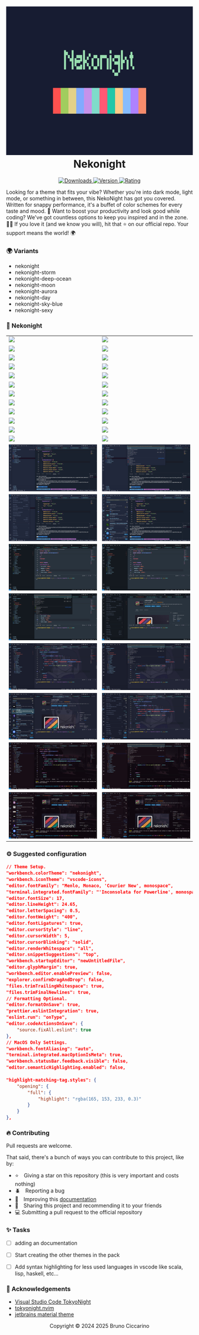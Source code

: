<h1 align="center">
  <br>
  <a href="https://marketplace.visualstudio.com/items?itemName=BrunoCiccarino.nekonight">
    <img src="./icon.jpg" width="600" height="400">
  </a>
  <br>
  Nekonight
  <br>
</h1>

<p align="center">
  <a href="https://marketplace.visualstudio.com/items?itemName=BrunoCiccarino.nekonight">
    <img src="https://img.shields.io/visual-studio-marketplace/i/BrunoCiccarino.nekonight?style=for-the-badge&logo=vscode&color=%23bae1ff" alt="Downloads">
  </a>
  <a href="https://marketplace.visualstudio.com/items?itemName=BrunoCiccarino.nekonight">
    <img src="https://img.shields.io/visual-studio-marketplace/v/BrunoCiccarino.nekonight?style=for-the-badge&color=%23ffb3ba" alt="Version">
  </a>
  <a href="https://marketplace.visualstudio.com/items?itemName=BrunoCiccarino.nekonight">
    <img src="https://img.shields.io/visual-studio-marketplace/stars/BrunoCiccarino.nekonight?style=for-the-badge&color=%09%2368c4af" alt="Rating">
  </a>
</p>

Looking for a theme that fits your vibe? Whether you're into dark mode, light mode, or something in between, this NekoNight has got you covered. Written for snappy performance, it's a buffet of color schemes for every taste and mood. 🍭 Want to boost your productivity and look good while coding? We've got countless options to keep you inspired and in the zone. 🚀✨ If you love it (and we know you will), hit that ⭐ on our official repo. Your support means the world! 🌍

### 🌍 Variants

- nekonight 
- nekonight-storm
- nekonight-deep-ocean
- nekonight-moon
- nekonight-aurora
- nekonight-day
- nekonight-sky-blue
- nekonight-sexy

### 🚀 Nekonight 

<table width="100%">
  <tr>
    <td width="50%">
      <img src="./img/nekonight-vscode.jpg" />
    </td>
    <td width="50%">
      <img src="./img/nekonight-vscode-1.jpg" />
    </td>
    </tr>
    <tr>
    <td width="50%">
      <img src="./img/nekonight-vscode-2.jpg" />
    </td>
    <td width="50%">
      <img src="./img/nekonight-vscode-3.jpg" />
    </td>
    </tr>
    <tr>
    <td width="50%">
      <img src="./img/nekonight-vscode-storm.jpg" />
    </td>
    <td width="50%">
      <img src="./img/nekonight-vscode-storm-1.jpg" />
    </td>
    </tr>
        <tr>
    <td width="50%">
      <img src="./img/nekonight-vscode-storm-2.jpg" />
    </td>
    <td width="50%">
      <img src="./img/nekonight-vscode-storm-2.jpg" />
    </td>
    </tr>
    <tr>
    <td width="50%">
      <img src="./img/deepocean.jpg" />
    </td>
    <td width="50%">
      <img src="./img/deepocean-1.jpg" />
    </td>
    </tr>
      <tr>
    <td width="50%">
      <img src="./img/deepocean-2.jpg" />
    </td>
    <td width="50%">
      <img src="./img/deepocean-3.jpg" />
    </td>
    </tr>
    <tr>
    <td width="50%">
      <img src="./img/nekonight-moon.jpg" />
    </td>
    <td width="50%">
      <img src="./img/nekonight-moon1.jpg" />
    </td>
    </tr>
        <tr>
    <td width="50%">
      <img src="./img/nekonight-moon2.jpg" />
    </td>
    <td width="50%">
      <img src="./img/nekonight-moon3.jpg" />
    </td>
    </tr>
    <tr>
    <td width="50%">
      <img src="./img/aurora.jpg" />
    </td>
    <td width="50%">
      <img src="./img/aurora1.jpg" />
    </td>
    </tr>
        <tr>
    <td width="50%">
      <img src="./img/aurora2.jpg" />
    </td>
    <td width="50%">
      <img src="./img/aurora3.jpg" />
    </td>
    </tr>
        <tr>
    <td width="50%">
      <img src="./img/day.jpg" />
    </td>
    <td width="50%">
      <img src="./img/day1.jpg" />
    </td>
    </tr>
        <tr>
    <td width="50%">
      <img src="./img/day2.jpg" />
    </td>
    <td width="50%">
      <img src="./img/day3.jpg" />
    </td>
    </tr>
    <tr>
    <td width="50%">
      <img src="./img/onedark-deep.jpg" />
    </td>
    <td width="50%">
      <img src="./img/onedark-deep1.jpg" />
    </td>
    </tr>
        <tr>
    <td width="50%">
      <img src="./img/onedark-deep2.jpg" />
    </td>
    <td width="50%">
      <img src="./img/onedark-deep3.jpg" />
    </td>
    </tr>
    <tr>
    <td width="50%">
      <img src="./img/sky-blue.jpg" />
    </td>
    <td width="50%">
      <img src="./img/sky-blue-1.jpg" />
    </td>
    </tr>
        <tr>
    <td width="50%">
      <img src="./img/sky-blue-2.jpg" />
    </td>
    <td width="50%">
      <img src="./img/sky-blue-3.jpg" />
    </td>
    </tr>
    <tr>
    <td width="50%">
      <img src="./img/sheep.jpg" />
    </td>
    <td width="50%">
      <img src="./img/sheep-01.jpg" />
    </td>
    </tr>
        <tr>
    <td width="50%">
      <img src="./img/sheep-02.jpg" />
    </td>
    <td width="50%">
      <img src="./img/sheep-03.jpg" />
    </td>
    </tr>
        <tr>
    <td width="50%">
      <img src="./img/sexy.jpg" />
    </td>
    <td width="50%">
      <img src="./img/sexy-1.jpg" />
    </td>
    </tr>
        <tr>
    <td width="50%">
      <img src="./img/sexy-2.jpg" />
    </td>
    <td width="50%">
      <img src="./img/sexy-3.jpg" />
    </td>
    </tr>
</table>

### ⚙️ Suggested configuration

```json
// Theme Setup.
"workbench.colorTheme": "nekonight",
"workbench.iconTheme": "vscode-icons",
"editor.fontFamily": "Menlo, Monaco, 'Courier New', monospace",
"terminal.integrated.fontFamily": "'Inconsolata for Powerline', monospace",
"editor.fontSize": 17,
"editor.lineHeight": 24.65,
"editor.letterSpacing": 0.5,
"editor.fontWeight": "400",
"editor.fontLigatures": true,
"editor.cursorStyle": "line",
"editor.cursorWidth": 5,
"editor.cursorBlinking": "solid",
"editor.renderWhitespace": "all",
"editor.snippetSuggestions": "top",
"workbench.startupEditor": "newUntitledFile",
"editor.glyphMargin": true,
"workbench.editor.enablePreview": false,
"explorer.confirmDragAndDrop": false,
"files.trimTrailingWhitespace": true,
"files.trimFinalNewlines": true,
// Formatting Optional.
"editor.formatOnSave": true,
"prettier.eslintIntegration": true,
"eslint.run": "onType",
"editor.codeActionsOnSave": {
    "source.fixAll.eslint": true
},
// MacOS Only Settings.
"workbench.fontAliasing": "auto",
"terminal.integrated.macOptionIsMeta": true,
"workbench.statusBar.feedback.visible": false,
"editor.semanticHighlighting.enabled": false,

"highlight-matching-tag.styles": {
    "opening": {
        "full": {
            "highlight": "rgba(165, 153, 233, 0.3)"
        }
    }
},
```
### 🔥 Contributing

Pull requests are welcome.

That said, there's a bunch of ways you can contribute to this project, like by:

* ⭐ Giving a star on this repository (this is very important and costs nothing)
* 🪲 Reporting a bug
* 📄 Improving this [documentation](./doc/nekonight.md)
* 🚨 Sharing this project and recommending it to your friends
* 💻 Submitting a pull request to the official repository

### ✨ Tasks

- [ ] adding an documentation
- [ ] Start creating the other themes in the pack
- [ ] Add syntax highlighting for less used languages ​​in vscode like scala, lisp, haskell, etc...
  

### 👏 Acknowledgements 

- [Visual Studio Code TokyoNight](https://github.com/enkia/tokyo-night-vscode-theme)
- [tokyonight.nvim](https://github.com/folke/tokyonight.nvim)
- [jetbrains material theme](https://github.com/ChrisRM/material-theme-jetbrains)
  
<p align="center">Copyright © 2024 2025 Bruno Ciccarino</p>